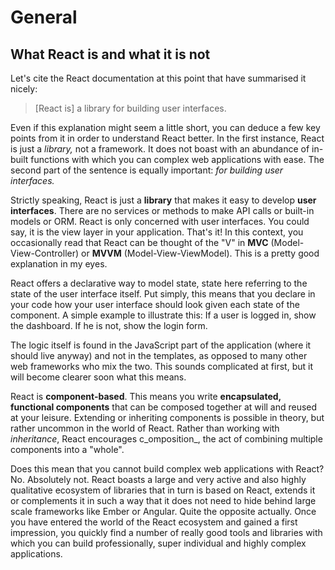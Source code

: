 # General

## What React is and what it is not

Let's cite the React documentation at this point that have summarised it nicely:

> \[React is\] a library for building user interfaces.

Even if this explanation might seem a little short, you can deduce a few key points from it in order to understand React better. In the first instance, React is just a _library,_ not a framework. It does not boast with an abundance of in-built functions with which you can complex web applications with ease. The second part of the sentence is equally important: _for building user interfaces._

Strictly speaking, React is just a **library** that makes it easy to develop **user interfaces**. There are no services or methods to make API calls or built-in models or ORM. React is only concerned with user interfaces. You could say, it is the view layer in your application. That's it! In this context, you occasionally read that React can be thought of the "V" in **MVC** \(Model-View-Controller\) or **MVVM** \(Model-View-ViewModel\). This is a pretty good explanation in my eyes.

React offers a declarative way to model state, state here referring to the state of the user interface itself. Put simply, this means that you declare in your code how your user interface should look given each state of the component. A simple example to illustrate this: If a user is logged in, show the dashboard. If he is not, show the login form.

The logic itself is found in the JavaScript part of the application \(where it should live anyway\) and not in the templates, as opposed to many other web frameworks who mix the two. This sounds complicated at first, but it will become clearer soon what this means.

React is **component-based**. This means you write **encapsulated, functional components** that can be composed together at will and reused at your leisure. Extending or inheriting components is possible in theory, but rather uncommon in the world of React. Rather than working with _inheritance_, React encourages c_omposition_, the act of combining multiple components into a "whole".

Does this mean that you cannot build complex web applications with React? No. Absolutely not. React boasts a large and very active and also highly qualitative ecosystem of libraries that in turn is based on React, extends it or complements it in such a way that it does not need to hide behind large scale frameworks like Ember or Angular. Quite the opposite actually. Once you have entered the world of the React ecosystem and gained a first impression, you quickly find a number of really good tools and libraries with which you can build professionally, super individual and highly complex applications.





